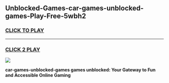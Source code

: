 
## Unblocked-Games-car-games-unblocked-games-Play-Free-5wbh2
<h3>
<a href="https://premium76.site?title=car-games-unblocked-games&ref=22A">CLICK TO PLAY</a></h3>
<hr>

<h3>
<a href="https://premium76.site?title=car-games-unblocked-games&ref=22A">CLICK 2 PLAY</a>
  
</h3>

<a href="https://premium76.site?title=car-games-unblocked-games&ref=22A"><img src="https://clearcache.store/games.png"></a>


**car-games-unblocked-games games unblocked: Your Gateway to Fun and Accessible Online Gaming**
